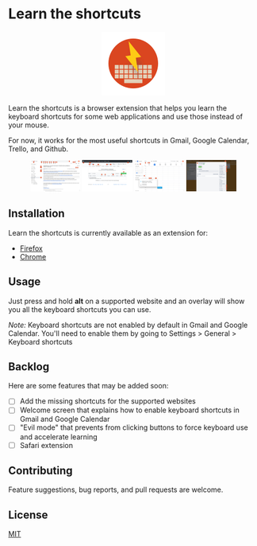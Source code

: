 # Learn the shortcuts

<p align="center">
  <img src="https://github.com/matthieu60/learn-the-shortcuts/raw/master/src/icons/logo-128.png">
</p>

Learn the shortcuts is a browser extension that helps you learn the keyboard shortcuts for some web applications and use those instead of your mouse.

For now, it works for the most useful shortcuts in Gmail, Google Calendar, Trello, and Github.

<p align="center">
  <img src="https://github.com/matthieu60/learn-the-shortcuts/raw/master/store-assets/screenshot-gmail.png" width="20%">
  <img src="https://github.com/matthieu60/learn-the-shortcuts/raw/master/store-assets/screenshot-github.png" width="20%">
  <img src="https://github.com/matthieu60/learn-the-shortcuts/raw/master/store-assets/screenshot-gcalendar.png" width="20%">
  <img src="https://github.com/matthieu60/learn-the-shortcuts/raw/master/store-assets/screenshot-trello.png" width="20%">
</p>

## Installation

Learn the shortcuts is currently available as an extension for:
- [Firefox](https://addons.mozilla.org/fr/firefox/addon/learn-the-shortcuts)
- [Chrome](https://chrome.google.com/webstore/detail/glbfdjadjnpcloonbhhjahddhcclimld/)

## Usage

Just press and hold **alt** on a supported website and an overlay will show you all the keyboard shortcuts you can use.

*Note:* Keyboard shortcuts are not enabled by default in Gmail and Google Calendar. You'll need to enable them by going to Settings > General > Keyboard shortcuts

## Backlog
Here are some features that may be added soon:

- [ ] Add the missing shortcuts for the supported websites
- [ ] Welcome screen that explains how to enable keyboard shortcuts in Gmail and Google Calendar
- [ ] "Evil mode" that prevents from clicking buttons to force keyboard use and accelerate learning
- [ ] Safari extension

## Contributing
Feature suggestions, bug reports, and pull requests are welcome.

## License
[MIT](https://choosealicense.com/licenses/mit/)
